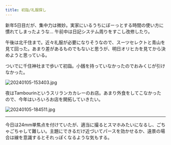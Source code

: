 ```yaml
---
title: 初詣/礼服探し
---
```


新年5日目だが、集中力は微妙。実家にいるうちにぼーっとする時間の使い方に慣れてしまったような... 午前中は日記システム周りをすこし改修したり。

午後は北千住まで。近々礼服が必要になりそうなので、スーツセレクトと青山を見て回った。あまり差があるものでもないと思うが、明日オリヒカを見てから決めようと思っている。

ついでに千住神社まで歩いて初詣。小銭を持っていなかったのでおみくじが引けなかった。

![20240105-153403.jpg](https://ceshmina-photos.s3.ap-northeast-1.amazonaws.com/medium/202401/20240105-153403.jpg)

夜はTambourinというスリランカカレーのお店。あまり外食をしてこなかったので、今年はいろいろお店を開拓していきたい。

![20240105-184511.jpg](https://ceshmina-photos.s3.ap-northeast-1.amazonaws.com/medium/202401/20240105-184511.jpg)

---

今日は24mm単焦点を付けていたが、適当に撮るとスマホみたいになるし、ごちゃごちゃして難しい。主題にできるだけ近づいてパースを効かせるか、遠景の場合は線を意識するとそれっぽくなるような気もする。
